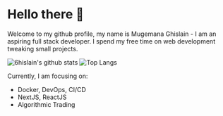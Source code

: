 # Hello there 👋

Welcome to my github profile, my name is Mugemana Ghislain - I am an aspiring full stack developer. I spend my free time on web development tweaking small projects.

![6hislain's github stats](https://github-readme-stats.vercel.app/api?username=6hislain&show_icons=true&theme=vue) ![Top Langs](https://github-readme-stats.vercel.app/api/top-langs/?username=vrii14&show_icons=true&layout=compact&theme=vue)

Currently, I am focusing on:
- Docker, DevOps, CI/CD
- NextJS, ReactJS
- Algorithmic Trading
